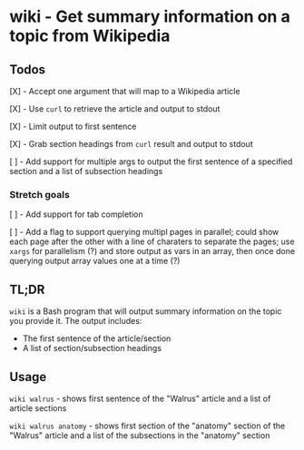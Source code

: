 # wiki - Get summary information on a topic from Wikipedia

## Todos
[X] - Accept one argument that will map to a Wikipedia article

[X] - Use `curl` to retrieve the article and output to stdout

[X] - Limit output to first sentence

[X] - Grab section headings from `curl` result and output to stdout

[ ] - Add support for multiple args to output the first sentence of a specified section and a list of subsection headings

### Stretch goals
[ ] - Add support for tab completion

[ ] - Add a flag to support querying multipl pages in parallel; could show each page after the other with a line of charaters to separate the pages; use `xargs` for parallelism (?) and store output as vars in an array, then once done querying output array values one at a time (?)

## TL;DR

`wiki` is a Bash program that will output summary information on the topic you provide it. The output includes:

- The first sentence of the article/section
- A list of section/subsection headings

## Usage

`wiki walrus` - shows first sentence of the "Walrus" article and a list of article sections

`wiki walrus anatomy` - shows first section of the "anatomy" section of the "Walrus" article and a list of the subsections in the "anatomy" section

